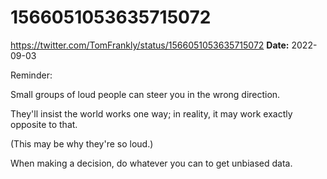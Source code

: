 # 1566051053635715072
https://twitter.com/TomFrankly/status/1566051053635715072
**Date:** 2022-09-03

Reminder:

Small groups of loud people can steer you in the wrong direction.

They'll insist the world works one way; in reality, it may work exactly opposite to that.

(This may be why they're so loud.)

When making a decision, do whatever you can to get unbiased data.
